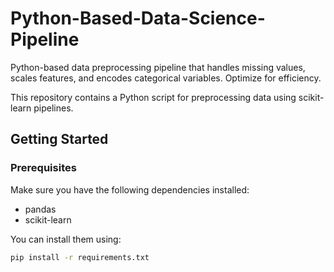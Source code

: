 # Python-Based-Data-Science-Pipeline
Python-based data preprocessing pipeline that handles missing values, scales features, and encodes categorical variables. Optimize for efficiency.

This repository contains a Python script for preprocessing data using scikit-learn pipelines.

## Getting Started

### Prerequisites

Make sure you have the following dependencies installed:

- pandas
- scikit-learn

You can install them using:

```bash
pip install -r requirements.txt

